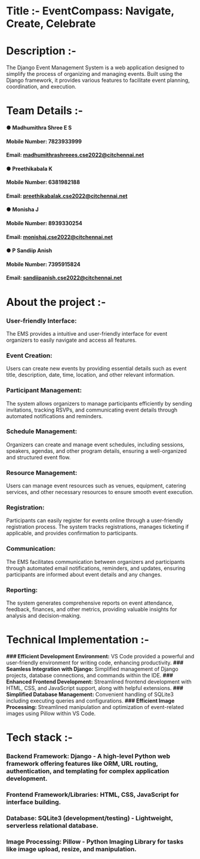 # Title :- EventCompass: Navigate, Create, Celebrate
# Description :-
The Django Event Management System is a web application designed to simplify the process of organizing and managing events. Built using the Django framework, it provides various features to facilitate event planning, coordination, and execution.
# Team Details :-
#### ● Madhumithra Shree E S
#### Mobile Number: 7823933999
#### Email: madhumithrashreees.cse2022@citchennai.net
#### ● Preethikabala K
#### Mobile Number: 6381982188
#### Email: preethikabalak.cse2022@citchennai.net
#### ● Monisha J
#### Mobile Number: 8939330254
#### Email: monishaj.cse2022@citchennai.net
#### ● P Sandiip Anish
#### Mobile Number: 7395915824
#### Email: sandiipanish.cse2022@citchennai.net
# About the project :-
### **User-friendly Interface:** 
The EMS provides a intuitive and user-friendly interface for event organizers to easily navigate and access all features.
### **Event Creation:** 
Users can create new events by providing essential details such as event title, description, date, time, location, and other relevant information.
### **Participant Management:** 
The system allows organizers to manage participants efficiently by sending invitations, tracking RSVPs, and communicating event details through automated notifications and reminders.
### **Schedule Management:** 
Organizers can create and manage event schedules, including sessions, speakers, agendas, and other program details, ensuring a well-organized and structured event flow.
### **Resource Management:** 
Users can manage event resources such as venues, equipment, catering services, and other necessary resources to ensure smooth event execution.
### **Registration:** 
Participants can easily register for events online through a user-friendly registration process. The system tracks registrations, manages ticketing if applicable, and provides confirmation to participants.
### **Communication:** 
The EMS facilitates communication between organizers and participants through automated email notifications, reminders, and updates, ensuring participants are informed about event details and any changes.
### **Reporting:** 
The system generates comprehensive reports on event attendance, feedback, finances, and other metrics, providing valuable insights for analysis and decision-making.
# Technical Implementation :-
**### Efficient Development Environment:**
VS Code provided a powerful and user-friendly environment for writing code, enhancing productivity.
**### Seamless Integration with Django:**
Simplified management of Django projects, database connections, and commands within the IDE.
**### Enhanced Frontend Development:**
Streamlined frontend development with HTML, CSS, and JavaScript support, along with helpful extensions.
**### Simplified Database Management:**
Convenient handling of SQLite3  including executing queries and configurations.
**### Efficient Image Processing:**
Streamlined manipulation and optimization of event-related images using Pillow within VS Code.
# Tech stack :-
### Backend Framework: Django - A high-level Python web framework offering features like ORM, URL routing, authentication, and templating for complex application development.
### Frontend Framework/Libraries: HTML, CSS, JavaScript for interface building. 
### Database: SQLite3 (development/testing) - Lightweight, serverless relational database. 
### Image Processing: Pillow - Python Imaging Library for tasks like image upload, resize, and manipulation.
